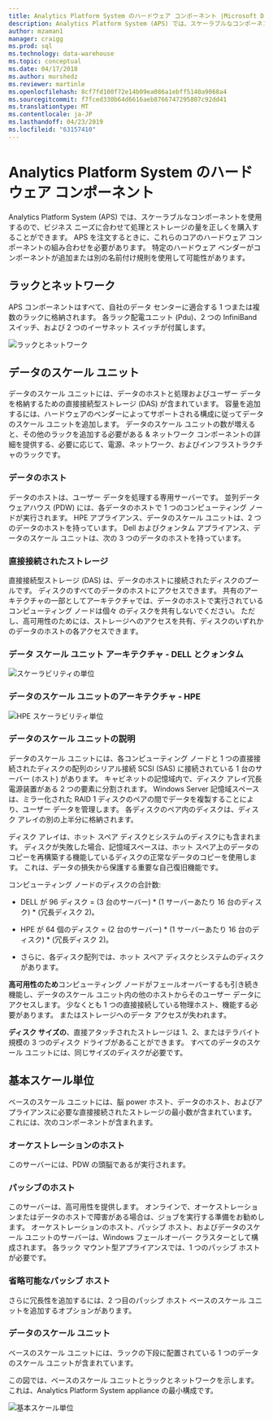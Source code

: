 ```yaml
---
title: Analytics Platform System のハードウェア コンポーネント |Microsoft Docs
description: Analytics Platform System (APS) では、スケーラブルなコンポーネントを使用するので、ビジネス ニーズに合わせて処理とストレージの量を正しくを購入することができます。 APS を注文するときに、これらのコアのハードウェア コンポーネントの組み合わせを必要があります。
author: mzaman1
manager: craigg
ms.prod: sql
ms.technology: data-warehouse
ms.topic: conceptual
ms.date: 04/17/2018
ms.author: murshedz
ms.reviewer: martinle
ms.openlocfilehash: 8cf7fd100f72e14b09ea086a1ebff5140a9068a4
ms.sourcegitcommit: f7fced330b64d6616aeb8766747295807c92dd41
ms.translationtype: MT
ms.contentlocale: ja-JP
ms.lasthandoff: 04/23/2019
ms.locfileid: "63157410"
---
```

# <a name="hardware-components-for-analytics-platform-system"></a>Analytics Platform System のハードウェア コンポーネント

Analytics Platform System (APS) では、スケーラブルなコンポーネントを使用するので、ビジネス ニーズに合わせて処理とストレージの量を正しくを購入することができます。 APS を注文するときに、これらのコアのハードウェア コンポーネントの組み合わせを必要があります。 特定のハードウェア ベンダーがコンポーネントが追加または別の名前付け規則を使用して可能性があります。  
 
  
## <a name="rackandnetwork"></a>ラックとネットワーク 
 
APS コンポーネントはすべて、自社のデータ センターに適合する 1 つまたは複数のラックに格納されます。 各ラック配電ユニット (Pdu)、2 つの InfiniBand スイッチ、および 2 つのイーサネット スイッチが付属します。  
  
![ラックとネットワーク](media/rack-and-network.png "APS ラックし、ネットワーク")  
  
## <a name="datascaleunit"></a>データのスケール ユニット
 
データのスケール ユニットには、データのホストと処理およびユーザー データを格納するための直接接続型ストレージ (DAS) が含まれています。 容量を追加するには、ハードウェアのベンダーによってサポートされる構成に従ってデータのスケール ユニットを追加します。 データのスケール ユニットの数が増えると、その他のラックを追加する必要がある & ネットワーク コンポーネントの詳細を提供する、必要に応じて、電源、ネットワーク、およびインフラストラクチャのラックです。  
  
### <a name="data-host"></a>データのホスト  

データのホストは、ユーザー データを処理する専用サーバーです。 並列データ ウェアハウス (PDW) には、各データのホストで 1 つのコンピューティング ノードが実行されます。 HPE アプライアンス、データのスケール ユニットは、2 つのデータのホストを持っています。 Dell およびクォンタム アプライアンス、データのスケール ユニットは、次の 3 つのデータのホストを持っています。  
  
### <a name="direct-attached-storage"></a>直接接続されたストレージ
 
直接接続型ストレージ (DAS) は、データのホストに接続されたディスクのプールです。 ディスクのすべてのデータのホストにアクセスできます。 共有のアーキテクチャの一部としてアーキテクチャでは、データのホストで実行されているコンピューティング ノードは個々 のディスクを共有しないでください。 ただし、高可用性のためには、ストレージへのアクセスを共有、ディスクのいずれかのデータのホストの各アクセスできます。  
  
### <a name="data-scale-unit-architecture---dell-and-quanta"></a>データ スケール ユニット アーキテクチャ - DELL とクォンタム
  
![スケーラビリティの単位](media/scalability-unit-dell.png "Dell スケーラビリティの単位")  
  
### <a name="data-scale-unit-architecture---hpe"></a>データのスケール ユニットのアーキテクチャ - HPE 
 
![HPE スケーラビリティ単位](media/scalability-unit-hpe.png "HPE スケーラビリティの単位")  
  
### <a name="data-scale-unit-description"></a>データのスケール ユニットの説明

データのスケール ユニットには、各コンピューティング ノードと 1 つの直接接続されたディスクの配列のシリアル接続 SCSI (SAS) に接続されている 1 台のサーバー (ホスト) があります。 キャビネットの記憶域内で、ディスク アレイ冗長電源装置がある 2 つの要素に分割されます。 Windows Server 記憶域スペースは、ミラー化された RAID 1 ディスクのペアの間でデータを複製することにより、ユーザー データを管理します。 各ディスクのペア内のディスクは、ディスク アレイの別の上半分に格納されます。  
  
ディスク アレイは、ホット スペア ディスクとシステムのディスクにも含まれます。 ディスクが失敗した場合、記憶域スペースは、ホット スペア上のデータのコピーを再構築する機能しているディスクの正常なデータのコピーを使用します。 これは、データの損失から保護する重要な自己復旧機能です。  
  
コンピューティング ノードのディスクの合計数:  
  
-   DELL が 96 ディスク = (3 台のサーバー) * (1 サーバーあたり 16 台のディスク) \* (冗長ディスク 2)。  
  
-   HPE が 64 個のディスク = (2 台のサーバー) * (1 サーバーあたり 16 台のディスク) \* (冗長ディスク 2)。  
  
-   さらに、各ディスク配列では、ホット スペア ディスクとシステムのディスクがあります。  
  
**高可用性のため**コンピューティング ノードがフェールオーバーするも引き続き機能し、データのスケール ユニット内の他のホストからそのユーザー データにアクセスします。 少なくとも 1 つの直接接続している物理ホスト、機能する必要があります。 またはストレージへのデータ アクセスが失われます。  
  
**ディスク サイズの**、直接アタッチされたストレージは 1、2、またはテラバイト規模の 3 つのディスク ドライブがあることができます。 すべてのデータのスケール ユニットには、同じサイズのディスクが必要です。  
  
## <a name="basescaleunit"></a>基本スケール単位 
 
ベースのスケール ユニットには、脳 power ホスト、データのホスト、およびアプライアンスに必要な直接接続されたストレージの最小数が含まれています。 これには、次のコンポーネントが含まれます。 
  
### <a name="orchestration-host"></a>オーケストレーションのホスト  
このサーバーには、PDW の頭脳であるが実行されます。
  
### <a name="passive-host"></a>パッシブのホスト  
このサーバーは、高可用性を提供します。 オンラインで、オーケストレーションまたはデータのホストで障害がある場合は、ジョブを実行する準備をお勧めします。 オーケストレーションのホスト、パッシブ ホスト、およびデータのスケール ユニットのサーバーは、Windows フェールオーバー クラスターとして構成されます。 各ラック マウント型アプライアンスでは、1 つのパッシブ ホストが必要です。  
  
### <a name="optional-passive-host"></a>省略可能なパッシブ ホスト  
さらに冗長性を追加するには、2 つ目のパッシブ ホスト ベースのスケール ユニットを追加するオプションがあります。  
  
### <a name="data-scale-unit"></a>データのスケール ユニット  
ベースのスケール ユニットには、ラックの下段に配置されている 1 つのデータのスケール ユニットが含まれています。  
  
この図では、ベースのスケール ユニットとラックとネットワークを示します。 これは、Analytics Platform System appliance の最小構成です。  
  
![基本スケール単位](media/base-scale-unit.png "ベースのスケール ユニット")  
 
